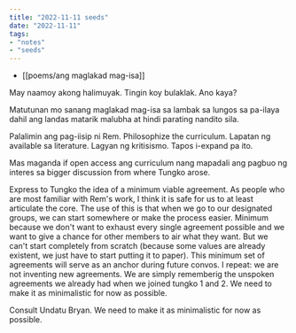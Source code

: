 ```yaml
---
title: "2022-11-11 seeds"
date: "2022-11-11"
tags:
- "notes"
- "seeds"
---
```


- [[poems/ang maglakad mag-isa]]

May naamoy akong halimuyak. Tingin koy bulaklak. Ano kaya?

Matutunan mo sanang
maglakad mag-isa
sa lambak
sa lungos
sa pa-ilaya
dahil ang landas
matarik
malubha
at hindi parating
nandito sila.

Palalimin ang pag-iisip ni Rem. Philosophize the curriculum. Lapatan ng available sa literature. Lagyan ng kritisismo. Tapos i-expand pa ito.

Mas maganda if open access ang curriculum nang mapadali ang pagbuo ng interes sa bigger discussion from where Tungko arose.

Express to Tungko the idea of a minimum viable agreement. As people who are most familiar with Rem's work, I think it is safe for us to at least articulate the core. The use of this is that when we go to our designated groups, we can start somewhere or make the process easier. Minimum because we don't want to exhaust every single agreement possible and we want to give a chance for other members to air what they want. But we can't start completely from scratch (because some values are already existent, we just have to start putting it to paper). This minimum set of agreements will serve as an anchor during future convos. I repeat: we are not inventing new agreements. We are simply rememberig the unspoken agreements we already had when we joined tungko 1 and 2. We need to make it as minimalistic for now as possible.

Consult Undatu Bryan. We need to make it as minimalistic for now as possible.
